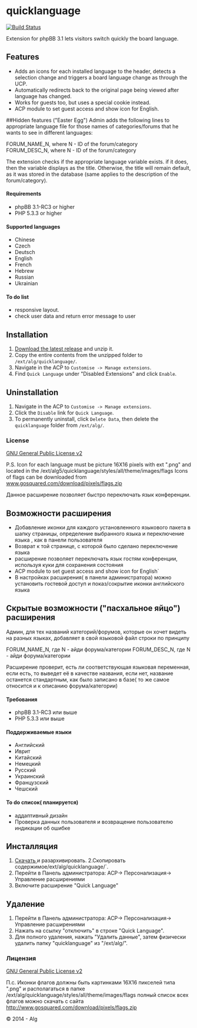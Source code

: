 quicklanguage
=============
[![Build Status](https://travis-ci.org/alg5/quicklanguage.svg?branch=master)](https://travis-ci.org/alg5/quicklanguage)

Extension for phpBB 3.1 lets visitors switch quickly the board language.


## Features
- Adds an icons for each installed language to the header, detects a selection change and triggers a board language change as through the UCP.
- Automatically redirects back to the original page being viewed after language has changed.
- Works for guests too, but uses a special cookie instead.
- ACP module to set guest access and show icon for English.

##Hidden features ("Easter Egg")
Admin adds the following lines to appropriate language file for those names of categories/forums that he wants to see in different languages:

FORUM_NAME_N, where N - ID of the forum/category
<br />
FORUM_DESC_N, where N - ID of the forum/category

The extension checks if the appropriate language variable exists. if it does, then the variable displays as the title. Otherwise, the title will remain default, as it was stored in the database (same applies to the description of the forum/category).

#### Requirements
- phpBB 3.1-RC3 or higher
- PHP 5.3.3 or higher

#### Supported languages 
- Chinese
- Сzech
- Deutsch
- English
- French
- Hebrew
- Russian
- Ukrainian

#### To do list
-  responsive layout.
- check user data and return error message to user

## Installation
1. [Download the latest release](https://github.com/alg5/quicklanguage) and unzip it.
2. Copy the entire contents from the unzipped folder to `/ext/alg/quicklanguage/`.
3. Navigate in the ACP to `Customise -> Manage extensions`.
4. Find `Quick Language` under "Disabled Extensions" and click `Enable`.

## Uninstallation
1. Navigate in the ACP to `Customise -> Manage extensions`.
2. Click the `Disable` link for `Quick Language`.
3. To permanently uninstall, click `Delete Data`, then delete the `quicklanguage` folder from `/ext/alg/`.

### License
[GNU General Public License v2](http://opensource.org/licenses/GPL-2.0)

 P.S. Icon for each language must  be picture 16X16 pixels with ext ".png" and located in the /ext/alg5/quicklanguage/styles/all/theme/images/flags
Icons of flags can be downloaded from www.gosquared.com/download/pixels/flags.zip


Данное расширение позволяет быстро переключать язык конференции.


## Возможности расширения
- Добавление иконки для каждого установленного языкового пакета в шапку страницы, определение выбранного языка и переключение языка , как в панели пользователя
- Возврат к той странице, с которой было сделано переключение языка
- расширение позволяет переключать язык гостям конференции, используя куки для сохранения состояния
- ACP module to set guest access and show icon for English`
- В настройках расширения( в панели администратора) можно установить гостевой доступ и показ/сокрытие иконки английского языка

## Скрытые возможности  ("пасхальное яйцо") расширения
Админ, для тех названий категорий/форумов, которые он хочет видеть на разных языках, добавляет в свой языковой файл строки по принципу

FORUM_NAME_N, где N - айди форума/категории
FORUM_DESC_N, где N - айди форума/категории

Расширение проверит, есть ли соответствующая языковая переменная, если есть, то выведет её в качестве названия, если нет, название останется стандартным, как было записано в базе( то же самое относится и к описанию форума/категории)


#### Требования
- phpBB 3.1-RC3 или выше
- PHP 5.3.3 или выше

#### Поддерживаемые языки
- Английский
- Иврит
- Китайский
- Немецкий
- Русский
- Украинский
- Французский
- Чешский

#### To do список( планируется)
-  аддаптивный дизайн
- Проверка данных пользователя и возвращение пользователю индикации об ошибке

## Инсталляция
1. [Скачать ](https://github.com/alg5/quicklanguage) и разархивировать.
2.Скопировать содержимое/ext/alg/quicklanguage/`.
3. Перейти в Панель администратора: АСР-> Персонализация-> Управление расширениями 
4. Включите расширение "Quick Language"

## Удаление
1. Перейти в Панель администратора: АСР-> Персонализация-> Управление расширениями 
2. Нажать на ссылку "отключить" в строке "Quick Language".
3. Для полного удаления, нажать "Удалить данные", затем физически удалить папку "quicklanguage" из "/ext/alg/".

### Лицензия
[GNU General Public License v2](http://opensource.org/licenses/GPL-2.0)

П.с. Иконки флагов должны быть картинками 16Х16 пикселей типа ".png" и располагаться в папке /ext/alg/quicklanguage/styles/all/theme/images/flags 
полный список всех флагов можно скачать с сайта http://www.gosquared.com/download/pixels/flags.zip




© 2014 - Alg
